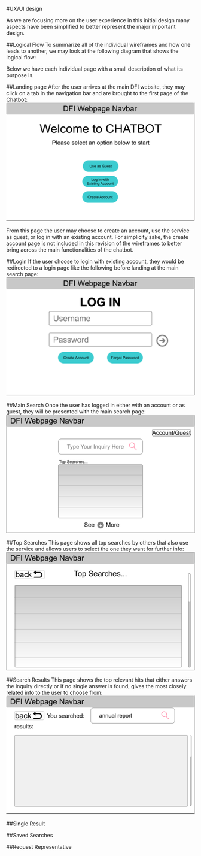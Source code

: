 #UX/UI design

As we are focusing more on the user experience in this initial design many aspects have been simplified to better represent the major important design.

##Logical Flow
To summarize all of the individual wireframes and how one leads to another, we may look at the following diagram that shows the logical flow:



Below we have each individual page with a small description of what its purpose is.


##Landing page
After the user arrives at the main DFI website, they may click on a tab in the navigation bar and are brought to the first page of the Chatbot:
![home](/assets/phase1/wireframes/home.png)

From this page the user may choose to create an account, use the service as guest, or log in with an existing account.
For simplicity sake, the create account page is not included in this revision of the wireframes to better bring across the main functionalities of the chatbot.

##Login
If the user choose to login with existing account, they would be redirected to a login page like the following before landing at the main search page:
![login](/assets/phase1/wireframes/login.png)

##Main Search
Once the user has logged in either with an account or as guest, they will be presented with the main search page:
![mainsearch](/assets/phase1/wireframes/mainsearch.png)

##Top Searches
This page shows all top searches by others that also use the service and allows users to select the one they want for further info:
![topsearches](/assets/phase1/wireframes/topsearches.png)

##Search Results
This page shows the top relevant hits that either answers the inquiry directly or if no single answer is found, gives the most closely related info to the user to choose from:
![results](/assets/phase1/wireframes/searchresults.png)

##Single Result


##Saved Searches


##Request Representative
